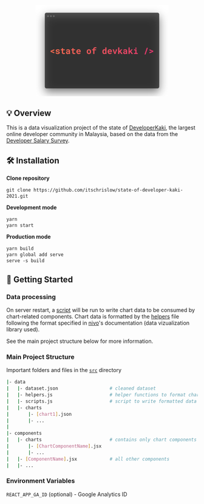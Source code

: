 <div align="center">
  <img src="public/static/logo.png" style="width: 350px" alt="logo" />
</div>
  
## 💡 Overview

This is a data visualization project of the state of [DeveloperKaki](https://www.facebook.com/groups/developerkaki/), the largest online developer community in Malaysia, based on the data from the [Developer Salary Survey](https://www.facebook.com/groups/developerkaki/permalink/1475965772749331/).

## 🛠 Installation

**Clone repository**

```
git clone https://github.com/itschrislow/state-of-developer-kaki-2021.git
```

**Development mode**

```
yarn
yarn start
```

**Production mode**

```
yarn build
yarn global add serve
serve -s build
```

## 📄 Getting Started

### Data processing

On server restart, a [script](src/data/scripts.js) will be run to write chart data to be consumed by chart-related components. Chart data is formatted by the [helpers](src/data/helpers.js) file following the format specified in [nivo](https://nivo.rocks/)'s documentation (data vizualization library used).

See the main project structure below for more information.

### Main Project Structure

Important folders and files in the [`src`](src) directory

```bash
|- data
|   |- dataset.json                   # cleaned dataset
|   |- helpers.js                     # helper functions to format chart data based on nivo documentation
|   |- scripts.js                     # script to write formatted data into charts folder below on server restart
|   |- charts
|       |- [chart1].json
|       |- ...
|
|- components
|   |- charts                         # contains only chart components
|       |- [ChartComponentName].jsx
|       |- ...
|   |- [ComponentName].jsx            # all other components
|   |- ...
```

### Environment Variables

`REACT_APP_GA_ID` (optional) - Google Analytics ID